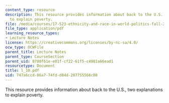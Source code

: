 ```yaml
---
content_type: resource
description: This resource provides information about back to the U.S., two explanations
  to explain poverty.
file: /media/courses/17-523-ethnicity-and-race-in-world-politics-fall-2005/747a6ccd86a774fdd04d207755566c08_l_10.pdf
file_type: application/pdf
learning_resource_types:
- Lecture Notes
license: https://creativecommons.org/licenses/by-nc-sa/4.0/
ocw_type: OCWFile
parent_title: Lecture Notes
parent_type: CourseSection
parent_uid: 8780f61e-e01f-cf22-61f5-c4981a66ead1
resourcetype: Document
title: l_10.pdf
uid: 747a6ccd-86a7-74fd-d04d-207755566c08
---
```

This resource provides information about back to the U.S., two explanations to explain poverty.
